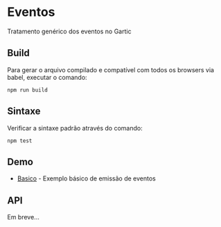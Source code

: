 # Eventos

Tratamento genérico dos eventos no Gartic

## Build

Para gerar o arquivo compilado e compatível com todos os browsers via babel,
executar o comando:
```
npm run build
```

## Sintaxe

Verificar a sintaxe padrão através do comando:
```
npm test
```
## Demo
- [Basico](demos/basico/) - Exemplo básico de emissão de eventos

## API

Em breve...
